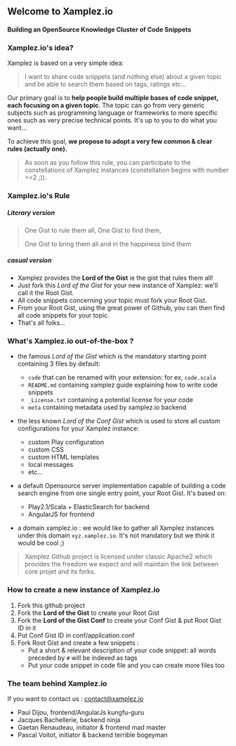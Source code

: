 ## Welcome to Xamplez.io
#### Building an OpenSource Knowledge Cluster of Code Snippets

### Xamplez.io's idea?

Xamplez is based on a very simple idea: 
> I want to share code snippets (and nothing else) about a given topic and be able to search them based 
> on tags, ratings etc...

Our primary goal is to **help people build multiple bases of code snippet, each focusing on a given topic**. 
The topic can go from very generic subjects such as programming language or frameworks to more specific ones such as 
very precise technical points. It's up to you to do what you want...

To achieve this goal, **we propose to adopt a very few common & clear rules (actually one).** 

> As soon as you follow this rule, you can participate to the constellations of Xamplez instances (constellation begins with number >=2 ;)). 

### Xamplez.io's Rule

##### Literary version
> One Gist to rule them all, One Gist to find them,
>
> One Gist to bring them all and in the happiness bind them

##### casual version
 * Xamplez provides the **Lord of the Gist** ie the gist that rules them all!
 * Just fork this _Lord of the Gist_ for your new instance of Xamplez: we'll call it the Root Gist.
 * All code snippets concerning your topic must fork your Root Gist.
 * From your Root Gist, using the great power of Github, you can then find all code snippets for your topic.
 * That's all folks...

### What's Xamplez.io out-of-the-box ?

 * the famous _Lord of the Gist_ which is the mandatory starting point containing 3 files by default:
    * `code` that can be renamed with your extension: for ex, `code.scala`
    * `README.md` containing xamplez guide explaining how to write code snippets
    * `_License.txt` containing a potential license for your code
    * `meta` containing metadata used by xamplez.io backend
 
 * the less known _Lord of the Conf Gist_ which is used to store all custom configurations for your Xamplez instance: 
     * custom Play configuration
     * custom CSS
     * custom HTML templates
     * local messages
     * etc...
 
 * a default Opensource server implementation capable of building a code search engine from one single entry point, your Root Gist. It's based on:
    * Play2.1/Scala + ElasticSearch for backend
    * AngularJS for frontend

 * a domain xamplez.io : we would like to gather all Xamplez instances under this domain `xyz.xamplez.io`. It's not mandatory but we think it would be cool ;)
 
> Xamplez Github project is licensed under classic Apache2 which provides the freedom we expect and will maintain the link between core projet and its forks.

### How to create a new instance of Xamplez.io

 1. Fork this github project
 2. Fork the **Lord of the Gist** to create your Root Gist
 3. Fork the **Lord of the Gist Conf** to create your Conf Gist & put Root Gist ID in it
 4. Put Conf Gist ID in conf/application.conf
 5. Fork Root Gist and create a few snippets :
     * Put a short & relevant description of your code snippet: all words preceded by `#` will be indexed as tags
     * Put your code snippet in code file and you can create more files too
    

### The team behind Xamplez.io

If you want to contact us : contact@xamplez.io

* Paul Dijou, frontend/AngularJs kungfu-guru 
* Jacques Bachellerie, backend ninja
* Gaetan Renaudeau, initiator & frontend mad master
* Pascal Voitot, initiator & backend terrible bogeyman


